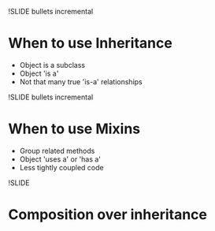 !SLIDE bullets incremental
# When to use Inheritance
* Object is a subclass 
* Object 'is a'
* Not that many true 'is-a' relationships

!SLIDE bullets incremental
# When to use Mixins
* Group related methods
* Object 'uses a' or 'has a'
* Less tightly coupled code

!SLIDE
# Composition over inheritance
